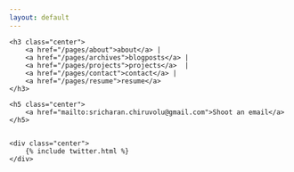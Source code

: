 ```yaml
---
layout: default
---
```



<section>	
	
	<h3 class="center">
		<a href="/pages/about">about</a> | 
		<a href="/pages/archives">blogposts</a> | 
		<a href="/pages/projects">projects</a>  | 
		<a href="/pages/contact">contact</a> | 
		<a href="/pages/resume">resume</a>
	</h3>

	<h5 class="center">
		<a href="mailto:sricharan.chiruvolu@gmail.com">Shoot an email</a>
	</h5>


	<div class="center">
		{% include twitter.html %}
	</div>

</section>
